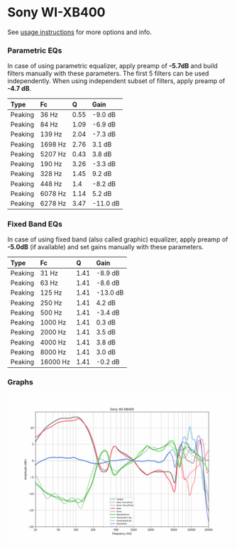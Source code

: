 # Sony WI-XB400
See [usage instructions](https://github.com/jaakkopasanen/AutoEq#usage) for more options and info.

### Parametric EQs
In case of using parametric equalizer, apply preamp of **-5.7dB** and build filters manually
with these parameters. The first 5 filters can be used independently.
When using independent subset of filters, apply preamp of **-4.7 dB**.

| Type    | Fc      |    Q | Gain     |
|:--------|:--------|:-----|:---------|
| Peaking | 36 Hz   | 0.55 | -9.0 dB  |
| Peaking | 84 Hz   | 1.09 | -6.9 dB  |
| Peaking | 139 Hz  | 2.04 | -7.3 dB  |
| Peaking | 1698 Hz | 2.76 | 3.1 dB   |
| Peaking | 5207 Hz | 0.43 | 3.8 dB   |
| Peaking | 190 Hz  | 3.26 | -3.3 dB  |
| Peaking | 328 Hz  | 1.45 | 9.2 dB   |
| Peaking | 448 Hz  | 1.4  | -8.2 dB  |
| Peaking | 6078 Hz | 1.14 | 5.2 dB   |
| Peaking | 6278 Hz | 3.47 | -11.0 dB |

### Fixed Band EQs
In case of using fixed band (also called graphic) equalizer, apply preamp of **-5.0dB**
(if available) and set gains manually with these parameters.

| Type    | Fc       |    Q | Gain     |
|:--------|:---------|:-----|:---------|
| Peaking | 31 Hz    | 1.41 | -8.9 dB  |
| Peaking | 63 Hz    | 1.41 | -8.6 dB  |
| Peaking | 125 Hz   | 1.41 | -13.0 dB |
| Peaking | 250 Hz   | 1.41 | 4.2 dB   |
| Peaking | 500 Hz   | 1.41 | -3.4 dB  |
| Peaking | 1000 Hz  | 1.41 | 0.3 dB   |
| Peaking | 2000 Hz  | 1.41 | 3.5 dB   |
| Peaking | 4000 Hz  | 1.41 | 3.8 dB   |
| Peaking | 8000 Hz  | 1.41 | 3.0 dB   |
| Peaking | 16000 Hz | 1.41 | -0.2 dB  |

### Graphs
![](./Sony%20WI-XB400.png)